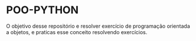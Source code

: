 # POO-PYTHON
O objetivo desse repositório e resolver exercício de programação orientada a objetos, e praticas esse conceito resolvendo exercícios.
